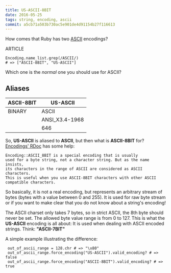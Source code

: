 ```yaml
---
title: US-ASCII-8BIT
date: 2016-05-25
tags: string, encoding, ascii
commit: a5cb71a503b730ac5e901de4d91154b27f116613
---
```


How comes that Ruby has two [ASCII](https://en.wikipedia.org/wiki/ASCII) encodings?

ARTICLE

    Encoding.name_list.grep(/ASCII/)
    # => ["ASCII-8BIT", "US-ASCII"]

Which one is the *normal* one you should use for ASCII?

## Aliases

 ASCII-8BIT | US-ASCII
------------|----------
 BINARY     | ASCII
            | ANSI_X3.4-1968
            | 646

So, **US-ASCII** is aliased to **ASCII**, but then what is **ASCII-8BIT** for? [Encodings' RDoc](http://ruby-doc.org/core-2.3.1/Encoding.html) has some help:

    Encoding::ASCII_8BIT is a special encoding that is usually
    used for a byte string, not a character string. But as the name insists,
    its characters in the range of ASCII are considered as ASCII characters.
    This is useful when you use ASCII-8BIT characters with other ASCII
    compatible characters.

So basically, it is not a real encoding, but represents an arbitrary stream of bytes (bytes with a value between 0 and 255). It is used for raw byte stream or if you want to make clear that you do not know about a string's encoding!

The ASCII charset only takes 7 bytes, so in strict ASCII, the 8th byte should never be set. The allowed byte value range is from 0 to 127. This is what the **US-ASCII** encoding is all about: It is used when dealing with ASCII encoded strings. Think: **"ASCII-7BIT"**

A simple example illustrating the difference:

     out_of_ascii_range = 128.chr # => "\x80"
     out_of_ascii_range.force_encoding("US-ASCII").valid_encoding? # => false
     out_of_ascii_range.force_encoding("ASCII-8BIT").valid_encoding? # => true